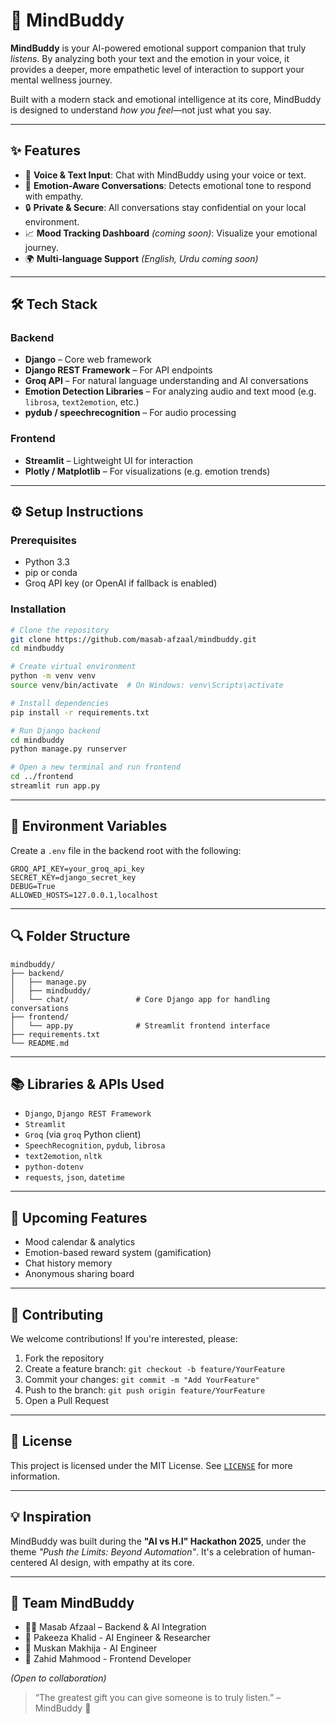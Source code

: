 # 🧠 MindBuddy

**MindBuddy** is your AI-powered emotional support companion that truly *listens*. By analyzing both your text and the emotion in your voice, it provides a deeper, more empathetic level of interaction to support your mental wellness journey.

Built with a modern stack and emotional intelligence at its core, MindBuddy is designed to understand *how you feel*—not just what you say.

---

## ✨ Features

- 🎤 **Voice & Text Input**: Chat with MindBuddy using your voice or text.
- 💬 **Emotion-Aware Conversations**: Detects emotional tone to respond with empathy.
- 🔒 **Private & Secure**: All conversations stay confidential on your local environment.
- 📈 **Mood Tracking Dashboard** *(coming soon)*: Visualize your emotional journey.
- 🌍 **Multi-language Support** *(English, Urdu coming soon)*

---

## 🛠️ Tech Stack

### Backend
- **Django** – Core web framework
- **Django REST Framework** – For API endpoints
- **Groq API** – For natural language understanding and AI conversations
- **Emotion Detection Libraries** – For analyzing audio and text mood (e.g. `librosa`, `text2emotion`, etc.)
- **pydub / speechrecognition** – For audio processing

### Frontend
- **Streamlit** – Lightweight UI for interaction
- **Plotly / Matplotlib** – For visualizations (e.g. emotion trends)

---

## ⚙️ Setup Instructions

### Prerequisites
- Python 3.3
- pip or conda
- Groq API key (or OpenAI if fallback is enabled)

### Installation

```bash
# Clone the repository
git clone https://github.com/masab-afzaal/mindbuddy.git
cd mindbuddy

# Create virtual environment
python -m venv venv
source venv/bin/activate  # On Windows: venv\Scripts\activate

# Install dependencies
pip install -r requirements.txt

# Run Django backend
cd mindbuddy
python manage.py runserver

# Open a new terminal and run frontend
cd ../frontend
streamlit run app.py
```

---

## 🔐 Environment Variables

Create a `.env` file in the backend root with the following:

```env
GROQ_API_KEY=your_groq_api_key
SECRET_KEY=django_secret_key
DEBUG=True
ALLOWED_HOSTS=127.0.0.1,localhost
```

---

## 🔍 Folder Structure

```
mindbuddy/
├── backend/
│   ├── manage.py
│   ├── mindbuddy/
│   └── chat/               # Core Django app for handling conversations
├── frontend/
│   └── app.py              # Streamlit frontend interface
├── requirements.txt
└── README.md
```

---

## 📚 Libraries & APIs Used

- `Django`, `Django REST Framework`
- `Streamlit`
- `Groq` (via `groq` Python client)
- `SpeechRecognition`, `pydub`, `librosa`
- `text2emotion`, `nltk`
- `python-dotenv`
- `requests`, `json`, `datetime`

---

## 🚀 Upcoming Features

- Mood calendar & analytics
- Emotion-based reward system (gamification)
- Chat history memory
- Anonymous sharing board

---

## 🤝 Contributing

We welcome contributions! If you're interested, please:

1. Fork the repository
2. Create a feature branch: `git checkout -b feature/YourFeature`
3. Commit your changes: `git commit -m "Add YourFeature"`
4. Push to the branch: `git push origin feature/YourFeature`
5. Open a Pull Request

---

## 📜 License

This project is licensed under the MIT License. See [`LICENSE`](LICENSE) for more information.

---

## 💡 Inspiration

MindBuddy was built during the **"AI vs H.I" Hackathon 2025**, under the theme *"Push the Limits: Beyond Automation"*. It's a celebration of human-centered AI design, with empathy at its core.

---

## 👥 Team MindBuddy

- 🧑‍💻 Masab Afzaal – Backend & AI Integration  
- 👤 Pakeeza Khalid - AI Engineer & Researcher
- 👤 Muskan Makhija - AI Engineer 
- 👤 Zahid Mahmood - Frontend Developer 

   
*(Open to collaboration)*

> “The greatest gift you can give someone is to truly listen.” – MindBuddy 🤍
